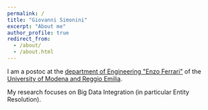```yaml
---
permalink: /
title: "Giovanni Simonini"
excerpt: "About me"
author_profile: true
redirect_from: 
  - /about/
  - /about.html
---
```


I am a postoc at the [department of Engineering "Enzo Ferrari"](http://www.ingmo.unimore.it/site/en/home.html) of the [University of Modena and Reggio Emilia](http://www.unimore.it).

My research focuses on Big Data Integration (in particular Entity Resolution).
